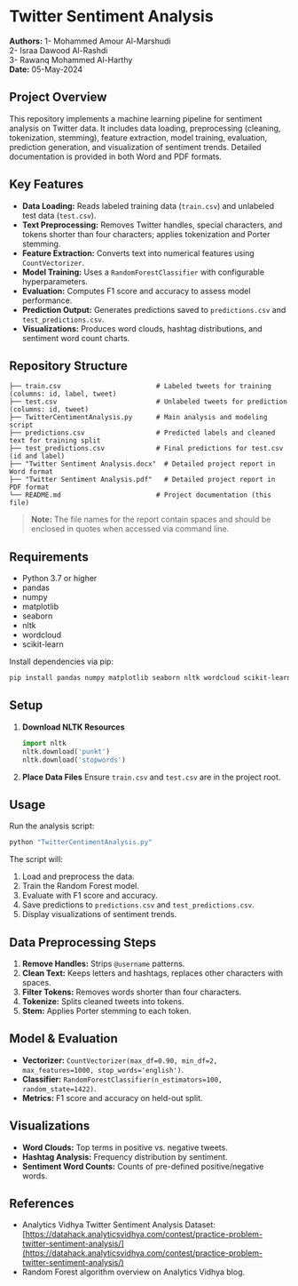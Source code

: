 # Twitter Sentiment Analysis

**Authors:**
1- Mohammed Amour Al-Marshudi  <br>
2- Israa Dawood Al-Rashdi  <br>
3- Rawanq Mohammed Al-Harthy  <br>
**Date:** 05-May-2024

## Project Overview

This repository implements a machine learning pipeline for sentiment analysis on Twitter data. It includes data loading, preprocessing (cleaning, tokenization, stemming), feature extraction, model training, evaluation, prediction generation, and visualization of sentiment trends. Detailed documentation is provided in both Word and PDF formats.

## Key Features

* **Data Loading:** Reads labeled training data (`train.csv`) and unlabeled test data (`test.csv`).
* **Text Preprocessing:** Removes Twitter handles, special characters, and tokens shorter than four characters; applies tokenization and Porter stemming.
* **Feature Extraction:** Converts text into numerical features using `CountVectorizer`.
* **Model Training:** Uses a `RandomForestClassifier` with configurable hyperparameters.
* **Evaluation:** Computes F1 score and accuracy to assess model performance.
* **Prediction Output:** Generates predictions saved to `predictions.csv` and `test_predictions.csv`.
* **Visualizations:** Produces word clouds, hashtag distributions, and sentiment word count charts.

## Repository Structure

```plaintext
├── train.csv                        # Labeled tweets for training (columns: id, label, tweet)
├── test.csv                         # Unlabeled tweets for prediction (columns: id, tweet)
├── TwitterCentimentAnalysis.py      # Main analysis and modeling script
├── predictions.csv                  # Predicted labels and cleaned text for training split
├── test_predictions.csv             # Final predictions for test.csv (id and label)
├── "Twitter Sentiment Analysis.docx"  # Detailed project report in Word format
├── "Twitter Sentiment Analysis.pdf"   # Detailed project report in PDF format
└── README.md                        # Project documentation (this file)
```

> **Note:** The file names for the report contain spaces and should be enclosed in quotes when accessed via command line.

## Requirements

* Python 3.7 or higher
* pandas
* numpy
* matplotlib
* seaborn
* nltk
* wordcloud
* scikit-learn

Install dependencies via pip:

```bash
pip install pandas numpy matplotlib seaborn nltk wordcloud scikit-learn
```

## Setup

1. **Download NLTK Resources**

   ```python
   import nltk
   nltk.download('punkt')
   nltk.download('stopwords')
   ```
2. **Place Data Files**
   Ensure `train.csv` and `test.csv` are in the project root.

## Usage

Run the analysis script:

```bash
python "TwitterCentimentAnalysis.py"
```

The script will:

1. Load and preprocess the data.
2. Train the Random Forest model.
3. Evaluate with F1 score and accuracy.
4. Save predictions to `predictions.csv` and `test_predictions.csv`.
5. Display visualizations of sentiment trends.

## Data Preprocessing Steps

1. **Remove Handles:** Strips `@username` patterns.
2. **Clean Text:** Keeps letters and hashtags, replaces other characters with spaces.
3. **Filter Tokens:** Removes words shorter than four characters.
4. **Tokenize:** Splits cleaned tweets into tokens.
5. **Stem:** Applies Porter stemming to each token.

## Model & Evaluation

* **Vectorizer:** `CountVectorizer(max_df=0.90, min_df=2, max_features=1000, stop_words='english')`.
* **Classifier:** `RandomForestClassifier(n_estimators=100, random_state=1422)`.
* **Metrics:** F1 score and accuracy on held-out split.

## Visualizations

* **Word Clouds:** Top terms in positive vs. negative tweets.
* **Hashtag Analysis:** Frequency distribution by sentiment.
* **Sentiment Word Counts:** Counts of pre-defined positive/negative words.

## References

* Analytics Vidhya Twitter Sentiment Analysis Dataset: [https://datahack.analyticsvidhya.com/contest/practice-problem-twitter-sentiment-analysis/](https://datahack.analyticsvidhya.com/contest/practice-problem-twitter-sentiment-analysis/)
* Random Forest algorithm overview on Analytics Vidhya blog.


